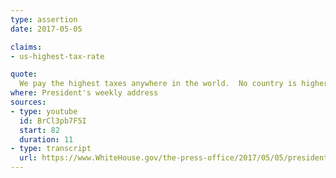 ```yaml
---
type: assertion
date: 2017-05-05

claims:
- us-highest-tax-rate

quote:
  We pay the highest taxes anywhere in the world.  No country is higher, and we’re bringing them down--and I mean way down.
where: President's weekly address
sources:
- type: youtube
  id: BrCl3pb7F5I
  start: 82
  duration: 11
- type: transcript
  url: https://www.WhiteHouse.gov/the-press-office/2017/05/05/president-donald-j-trumps-weekly-address
---
```

